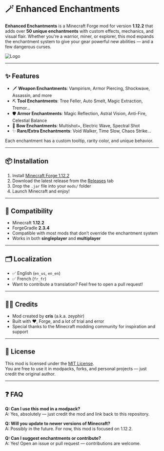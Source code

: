 # 🪄 Enhanced Enchantments

**Enhanced Enchantments** is a Minecraft Forge mod for version **1.12.2** that adds over **50 unique enchantments** with custom effects, mechanics, and visual flair. Whether you're a warrior, miner, or explorer, this mod expands the enchantment system to give your gear powerful new abilities — and a few dangerous curses.

![Logo](src/main/resources/logo.png)

---

## ✨ Features

- 🗡️ **Weapon Enchantments**: Vampirism, Armor Piercing, Shockwave, Assassin, and more
- ⛏️ **Tool Enchantments**: Tree Feller, Auto Smelt, Magic Extraction, Tremor...
- 🛡️ **Armor Enchantments**: Magic Reflection, Astral Vision, Anti-Fire, Celestial Balance
- 🏹 **Bow Enchantments**: Multishot+, Electric Wave, Spectral Shot
- ✨ **Rare/Extra Enchantments**: Void Walker, Time Slow, Chaos Strike...

Each enchantment has a custom tooltip, rarity color, and unique behavior.

---

## 📦 Installation

1. Install [Minecraft Forge 1.12.2](https://files.minecraftforge.net/net/minecraftforge/forge/index_1.12.2.html)
2. Download the latest release from the [Releases](https://github.com/yourusername/EnhancedEnchantments/releases) tab
3. Drop the `.jar` file into your `mods/` folder
4. Launch Minecraft and enjoy!

---

## 🧪 Compatibility

- Minecraft **1.12.2**
- ForgeGradle **2.3.4**
- Compatible with most mods that don’t override the enchantment system
- Works in both **singleplayer** and **multiplayer**

---

## 🗂️ Localization

- ✅ English (`en_us`, `en_en`)
- ✅ French (`fr_fr`)
- Want to contribute a translation? Feel free to open a pull request!

---

## 🧑‍💻 Credits

- Mod created by **cris** (a.k.a. zeyphir)
- Built with ❤️, Forge, and a lot of trial and error
- Special thanks to the Minecraft modding community for inspiration and support

---

## 📜 License

This mod is licensed under the [MIT License](LICENSE).  
You are free to use it in modpacks, forks, and personal projects — just credit the original author.

---

## ❓ FAQ

**Q: Can I use this mod in a modpack?**  
A: Yes, absolutely — just credit the mod and link back to this repository.

**Q: Will you update to newer versions of Minecraft?**  
A: Possibly in the future. For now, this mod is focused on 1.12.2.

**Q: Can I suggest enchantments or contribute?**  
A: Yes! Open an issue or pull request — contributions are welcome.
